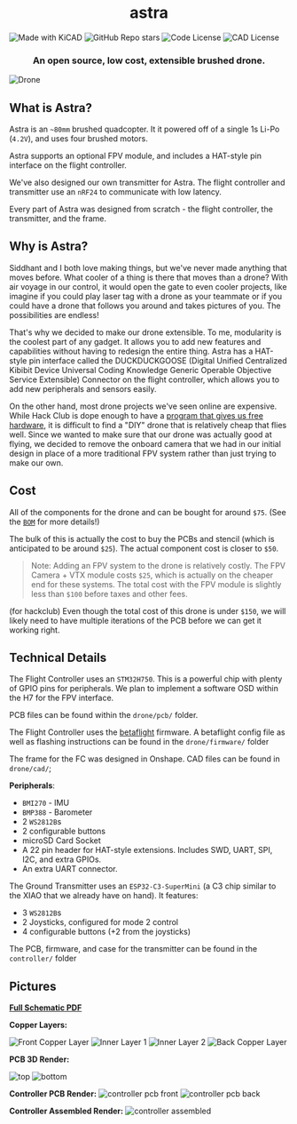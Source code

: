 <h1 align="center">astra</h1>

![Made with KiCAD](https://img.shields.io/badge/Made%20with-KiCAD-blue?style=flat-square&logo=kicad&color=blue) ![GitHub Repo stars](https://img.shields.io/github/stars/TheScientist101/astra?style=flat-square&color=orange) ![Code License](https://img.shields.io/badge/Code%20license-GPLv3-red?style=flat-square) ![CAD License](https://img.shields.io/badge/CAD%20license-OHL--W-green?style=flat-square)

<h3 align="center">An open source, low cost, extensible brushed drone.</h3><img align="center" src="assets/cad.png" alt="Drone" title="Drone" />

## What is Astra?

Astra is an `~80mm` brushed quadcopter. It it powered off of a single 1s Li-Po (`4.2V`), and uses four brushed motors.

Astra supports an optional FPV module, and includes a HAT-style pin interface on the flight controller.

We've also designed our own transmitter for Astra. The flight controller and transmitter use an `nRF24` to communicate with low latency.

Every part of Astra was designed from scratch - the flight controller, the transmitter, and the frame.

## Why is Astra?

Siddhant and I both love making things, but we've never made anything that moves before. What cooler of a thing is there that moves than a drone? With air voyage in our control, it would open the gate to even cooler projects, like imagine if you could play laser tag with a drone as your teammate or if you could have a drone that follows you around and takes pictures of you. The possibilities are endless!

That's why we decided to make our drone extensible. To me, modularity is the coolest part of any gadget. It allows you to add new features and capabilities without having to redesign the entire thing. Astra has a HAT-style pin interface called the DUCKDUCKGOOSE (Digital Unified Centralized Kibibit Device Universal Coding Knowledge Generic Operable Objective Service Extensible) Connector on the flight controller, which allows you to add new peripherals and sensors easily.

On the other hand, most drone projects we've seen online are expensive. While Hack Club is dope enough to have a [program that gives us free hardware](https://highway.hackclub.com), it is difficult to find a "DIY" drone that is relatively cheap that flies well. Since we wanted to make sure that our drone was actually good at flying, we decided to remove the onboard camera that we had in our initial design in place of a more traditional FPV system rather than just trying to make our own.

## Cost

All of the components for the drone and can be bought for around `$75`. (See the [`BOM`](./BOM.md) for more details!)

The bulk of this is actually the cost to buy the PCBs and stencil (which is anticipated to be around `$25`). The actual component cost is closer to `$50`.

> Note:
> Adding an FPV system to the drone is relatively costly. The FPV Camera + VTX module costs `$25`, which is actually on the cheaper end for these systems. The total cost with the FPV module is slightly less than `$100` before taxes and other fees.

(for hackclub) Even though the total cost of this drone is under `$150`, we will likely need to have multiple iterations of the PCB before we can get it working right.

## Technical Details

The Flight Controller uses an `STM32H750`. This is a powerful chip with plenty of GPIO pins for peripherals. We plan to implement a software OSD within the H7 for the FPV interface.

PCB files can be found within the `drone/pcb/` folder.

The Flight Controller uses the [betaflight](https://betaflight.com/) firmware. A betaflight config file as well as flashing instructions can be found in the `drone/firmware/` folder

The frame for the FC was designed in Onshape. CAD files can be found in `drone/cad/`;

**Peripherals**:

- `BMI270` - IMU
- `BMP388` - Barometer
- 2 `WS2812B`s
- 2 configurable buttons
- microSD Card Socket
- A 22 pin header for HAT-style extensions. Includes SWD, UART, SPI, I2C, and extra GPIOs.
- An extra UART connector.

The Ground Transmitter uses an `ESP32-C3-SuperMini` (a C3 chip similar to the XIAO that we already have on hand). It features:

- 3 `WS2812B`s
- 2 Joysticks, configured for mode 2 control
- 4 configurable buttons (+2 from the joysticks)

The PCB, firmware, and case for the transmitter can be found in the `controller/` folder

## Pictures

[**Full Schematic PDF**](assets/schematic.pdf)

**Copper Layers:**

![Front Copper Layer](assets/pcb-f.png) ![Inner Layer 1](assets/pcb-in1.png) ![Inner Layer 2](assets/pcb-in2.png) ![Back Copper Layer](assets/pcb-b.png)

**PCB 3D Render:**

![top](assets/astra-top.png) ![bottom](assets/astra-bottom.png)

**Controller PCB Render:**
![controller pcb front](assets/controller-pcb-f.png) ![controller pcb back](assets/controller-pcb-b.png)

**Controller Assembled Render:**
![controller assembled](assets/controller-case-final.png)
